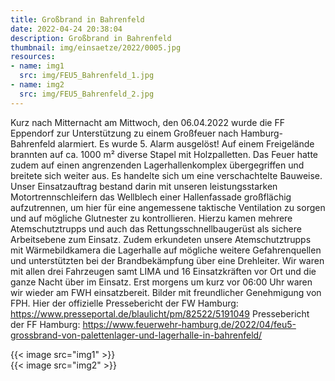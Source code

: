 ```yaml
---
title: Großbrand in Bahrenfeld
date: 2022-04-24 20:38:04
description: Großbrand in Bahrenfeld
thumbnail: img/einsaetze/2022/0005.jpg
resources:
- name: img1
  src: img/FEU5_Bahrenfeld_1.jpg
- name: img2
  src: img/FEU5_Bahrenfeld_2.jpg
---
```

Kurz nach Mitternacht am Mittwoch, den 06.04.2022 wurde die FF Eppendorf zur Unterstützung zu einem Großfeuer nach Hamburg-Bahrenfeld alarmiert. Es wurde 5. Alarm ausgelöst! Auf einem Freigelände brannten auf ca. 1000 m² diverse Stapel mit Holzpalletten. Das Feuer hatte zudem auf einen angrenzenden Lagerhallenkomplex übergegriffen und breitete sich weiter aus. Es handelte sich um eine verschachtelte Bauweise. Unser Einsatzauftrag bestand darin mit unseren leistungsstarken Motortrennschleifern das Wellblech einer Hallenfassade großflächig aufzutrennen, um hier für eine angemessene taktische Ventilation zu sorgen und auf mögliche Glutnester zu kontrollieren. Hierzu kamen mehrere Atemschutztrupps und auch das Rettungsschnellbaugerüst als sichere Arbeitsebene zum Einsatz. Zudem erkundeten unsere Atemschutztrupps mit Wärmebildkamera die Lagerhalle auf mögliche weitere Gefahrenquellen und unterstützten bei der Brandbekämpfung über eine Drehleiter. Wir waren mit allen drei Fahrzeugen samt LIMA und 16 Einsatzkräften vor Ort und die ganze Nacht über im Einsatz. Erst morgens um kurz vor 06:00 Uhr waren wir wieder am FWH einsatzbereit. Bilder mit freundlicher Genehmigung von FPH.  Hier der offizielle Pressebericht der FW Hamburg: https://www.presseportal.de/blaulicht/pm/82522/5191049 Pressebericht der FF Hamburg: https://www.feuerwehr-hamburg.de/2022/04/feu5-grossbrand-von-palettenlager-und-lagerhalle-in-bahrenfeld/

{{< image src="img1" >}}  
{{< image src="img2" >}}  

